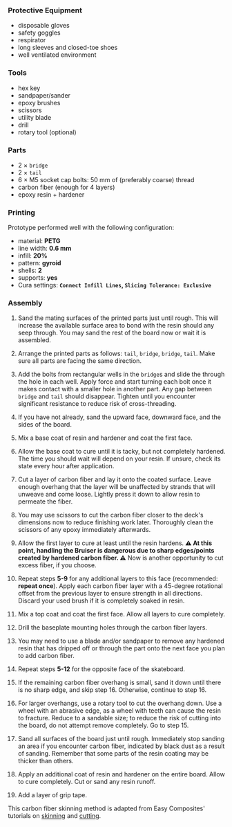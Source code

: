 ### Protective Equipment
- disposable gloves
- safety goggles
- respirator
- long sleeves and closed-toe shoes
- well ventilated environment

### Tools
- hex key
- sandpaper/sander
- epoxy brushes
- scissors
- utility blade
- drill
- rotary tool (optional)

### Parts
- 2 × `bridge`
- 2 × `tail`
- 6 × M5 socket cap bolts: 50 mm of (preferably coarse) thread
- carbon fiber (enough for 4 layers)
- epoxy resin + hardener

### Printing
Prototype performed well with the following configuration:
- material: **PETG**
- line width: **0.6 mm**
- infill: **20%**
- pattern: **gyroid**
- shells: **2**
- supports: **yes**
- Cura settings: **`Connect Infill Lines`, `Slicing Tolerance: Exclusive`**

### Assembly
1. Sand the mating surfaces of the printed parts just until rough. This will increase the available surface area to bond with the resin should any seep through. You may sand the rest of the board now or wait it is assembled.

2. Arrange the printed parts as follows: `tail`, `bridge`, `bridge`, `tail`. Make sure all parts are facing the same direction.

3. Add the bolts from rectangular wells in the `bridge`s and slide the through the hole in each well. Apply force and start turning each bolt once it makes contact with a smaller hole in another part. Any gap between `bridge` and `tail` should disappear. Tighten until you encounter significant resistance to reduce risk of cross-threading.

4. If you have not already, sand the upward face, downward face, and the sides of the board.

5. Mix a base coat of resin and hardener and coat the first face.

6. Allow the base coat to cure until it is tacky, but not completely hardened. The time you should wait will depend on your resin. If unsure, check its state every hour after application.

7. Cut a layer of carbon fiber and lay it onto the coated surface. Leave enough overhang that the layer will be unaffected by strands that will unweave and come loose. Lightly press it down to allow resin to permeate the fiber.

8. You may use scissors to cut the carbon fiber closer to the deck's dimensions now to reduce finishing work later. Thoroughly clean the scissors of any epoxy immediately afterwards.

9. Allow the first layer to cure at least until the resin hardens. **⚠️ At this point, handling the Bruiser is dangerous due to sharp edges/points created by hardened carbon fiber. ⚠️** Now is another opportunity to cut excess fiber, if you choose.

10. Repeat steps **5-9** for any additional layers to this face (recommended: **repeat once**). Apply each carbon fiber layer with a 45-degree rotational offset from the previous layer to ensure strength in all directions. Discard your used brush if it is completely soaked in resin.

11. Mix a top coat and coat the first face. Allow all layers to cure completely.

12. Drill the baseplate mounting holes through the carbon fiber layers.

13. You may need to use a blade and/or sandpaper to remove any hardened resin that has dripped off or through the part onto the next face you plan to add carbon fiber.

14. Repeat steps **5-12** for the opposite face of the skateboard.

15. If the remaining carbon fiber overhang is small, sand it down until there is no sharp edge, and skip step 16. Otherwise, continue to step 16.

16. For larger overhangs, use a rotary tool to cut the overhang down. Use a wheel with an abrasive edge, as a wheel with teeth can cause the resin to fracture. Reduce to a sandable size; to reduce the risk of cutting into the board, do not attempt remove completely. Go to step 15.

17. Sand all surfaces of the board just until rough. Immediately stop sanding an area if you encounter carbon fiber, indicated by black dust as a result of sanding. Remember that some parts of the resin coating may be thicker than others.

18. Apply an additional coat of resin and hardener on the entire board. Allow to cure completely. Cut or sand any resin runoff.

19. Add a layer of grip tape.

This carbon fiber skinning method is adapted from Easy Composites' tutorials on [skinning](https://www.easycomposites.co.uk/learning/cover-parts-in-carbon-fibre-by-skinning) and [cutting](https://www.easycomposites.co.uk/learning/how-to-cut-carbon-fibre-sheet-and-tube).
